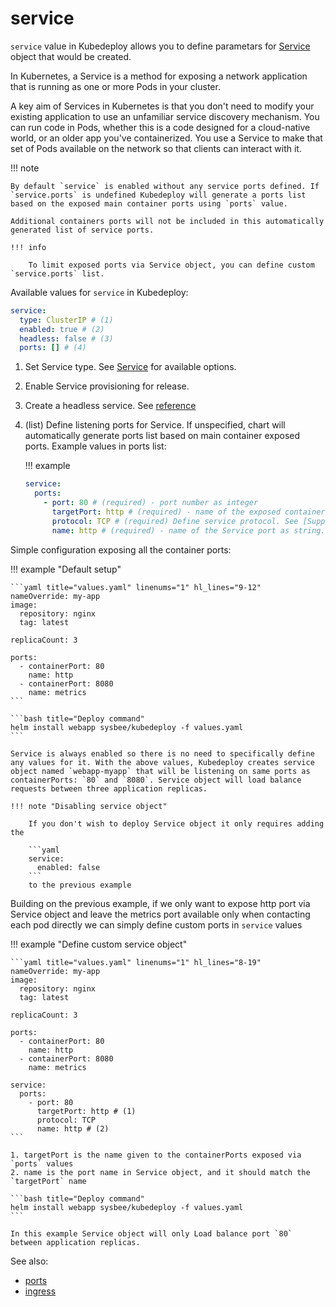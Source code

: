 # service

`service` value in Kubedeploy allows you to define parametars for [Service](https://kubernetes.io/docs/concepts/services-networking/service/) object that would be created.

In Kubernetes, a Service is a method for exposing a network application that is running as one or more Pods in your cluster.

A key aim of Services in Kubernetes is that you don't need to modify your existing application to use an unfamiliar service discovery mechanism. You can run code in Pods, whether this is a code designed for a cloud-native world, or an older app you've containerized. You use a Service to make that set of Pods available on the network so that clients can interact with it.

!!! note

    By default `service` is enabled without any service ports defined. If `service.ports` is undefined Kubedeploy will generate a ports list based on the exposed main container ports using `ports` value.

    Additional containers ports will not be included in this automatically generated list of service ports.

    !!! info

        To limit exposed ports via Service object, you can define custom `service.ports` list.

Available values for `service` in Kubedeploy:

```yaml
service:
  type: ClusterIP # (1)
  enabled: true # (2)
  headless: false # (3)
  ports: [] # (4)
```

1. Set Service type. See [Service](https://kubernetes.io/docs/concepts/services-networking/service/#publishing-services-service-types) for available options.
2. Enable Service provisioning for release.
3. Create a headless service. See [reference](https://kubernetes.io/docs/concepts/services-networking/service/#headless-services)

4. (list) Define listening ports for Service.
    If unspecified, chart will automatically generate ports list based on main container exposed ports.
    Example values in ports list:

    !!! example

    ```yaml
    service:
      ports:
        - port: 80 # (required) - port number as integer
          targetPort: http # (required) - name of the exposed container or additionalContainer port as string
          protocol: TCP # (required) Define service protocol. See [Supported protocols](https://kubernetes.io/docs/concepts/services-networking/service/#protocol-support)
          name: http # (required) - name of the Service port as string. This should match container's port name
    ```

Simple configuration exposing all the container ports:

!!! example "Default setup"

    ```yaml title="values.yaml" linenums="1" hl_lines="9-12"
    nameOverride: my-app
    image:
      repository: nginx
      tag: latest

    replicaCount: 3

    ports:
      - containerPort: 80
        name: http
      - containerPort: 8080
        name: metrics
    ```

    ```bash title="Deploy command"
    helm install webapp sysbee/kubedeploy -f values.yaml
    ```

    Service is always enabled so there is no need to specifically define any values for it. With the above values, Kubedeploy creates service object named `webapp-myapp` that will be listening on same ports as containerPorts: `80` and `8080`. Service object will load balance requests between three application replicas.

    !!! note "Disabling service object"

        If you don't wish to deploy Service object it only requires adding the

        ```yaml
        service:
          enabled: false
        ```
        to the previous example


Building on the previous example, if we only want to expose http port via Service object and leave the metrics port available only when contacting each pod directly we can simply define custom ports in `service` values


!!! example "Define custom service object"

    ```yaml title="values.yaml" linenums="1" hl_lines="8-19"
    nameOverride: my-app
    image:
      repository: nginx
      tag: latest

    replicaCount: 3

    ports:
      - containerPort: 80
        name: http
      - containerPort: 8080
        name: metrics

    service:
      ports:
        - port: 80
          targetPort: http # (1)
          protocol: TCP
          name: http # (2)
    ```

    1. targetPort is the name given to the containerPorts exposed via `ports` values
    2. name is the port name in Service object, and it should match the `targetPort` name

    ```bash title="Deploy command"
    helm install webapp sysbee/kubedeploy -f values.yaml
    ```

    In this example Service object will only Load balance port `80` between application replicas.


See also:

- [ports](ports.md)
- [ingress](ingress.md)
